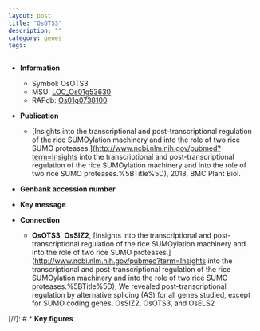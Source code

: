 ```yaml
---
layout: post
title: "OsOTS3"
description: ""
category: genes
tags: 
---
```


* **Information**  
    + Symbol: OsOTS3  
    + MSU: [LOC_Os01g53630](http://rice.uga.edu/cgi-bin/ORF_infopage.cgi?orf=LOC_Os01g53630)  
    + RAPdb: [Os01g0738100](https://rapdb.dna.affrc.go.jp/locus/?name=Os01g0738100)  

* **Publication**  
    + [Insights into the transcriptional and post-transcriptional regulation of the rice SUMOylation machinery and into the role of two rice SUMO proteases.](http://www.ncbi.nlm.nih.gov/pubmed?term=Insights into the transcriptional and post-transcriptional regulation of the rice SUMOylation machinery and into the role of two rice SUMO proteases.%5BTitle%5D), 2018, BMC Plant Biol.

* **Genbank accession number**  

* **Key message**  

* **Connection**  
    + __OsOTS3__, __OsSIZ2__, [Insights into the transcriptional and post-transcriptional regulation of the rice SUMOylation machinery and into the role of two rice SUMO proteases.](http://www.ncbi.nlm.nih.gov/pubmed?term=Insights into the transcriptional and post-transcriptional regulation of the rice SUMOylation machinery and into the role of two rice SUMO proteases.%5BTitle%5D),  We revealed post-transcriptional regulation by alternative splicing (AS) for all genes studied, except for SUMO coding genes, OsSIZ2, OsOTS3, and OsELS2

[//]: # * **Key figures**  


